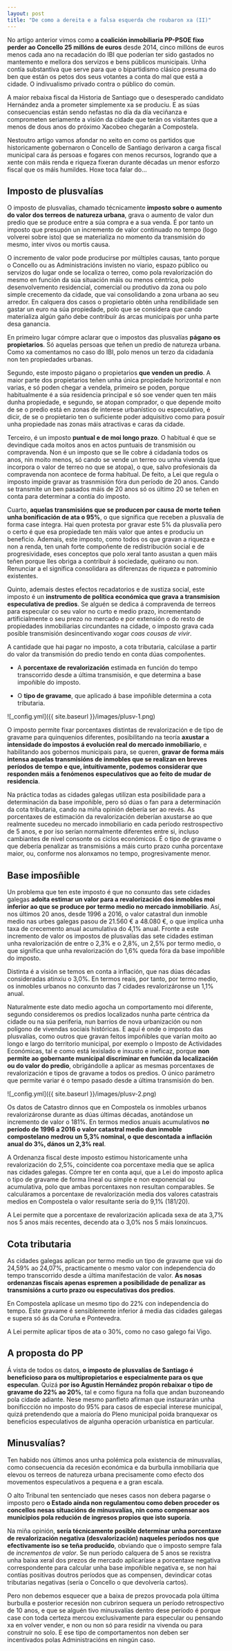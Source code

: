 ```yaml
---
layout: post
title: "De como a dereita e a falsa esquerda che roubaron xa (II)"
---
```


No artigo anterior vimos como **a coalición inmobiliaria PP-PSOE fixo perder ao Concello 25 millóns de euros** desde 2014, cinco millóns de euros menos cada ano na recadación do IBI que poderían ter sido gastados no mantemento e mellora dos servizos e bens públicos municipais. Unha contía substantiva que serve para que o bipartidismo clásico presuma do ben que están os petos dos seus votantes a conta do mal que está a cidade. O indivualismo privado contra o público do común.

A maior rebaixa fiscal da Historia de Santiago que o desesperado candidato Hernández anda a prometer simplemente xa se produciu. E as súas consecuencias están sendo nefastas no día da día veciñanza e comprometen seriamente a visión da cidade que terán os visitantes que a menos de dous anos do próximo Xacobeo chegarán a Compostela.

Nestoutro artigo vamos afondar no xeito en como os partidos que historicamente gobernaron o Concello de Santiago derivaron a carga fiscal municipal cara ás persoas e fogares con menos recursos, logrando que a xente con máis renda e riqueza fixeran durante décadas un menor esforzo fiscal que os máis humildes. Hoxe toca falar do...

## Imposto de plusvalías

O imposto de plusvalías, chamado técnicamente **imposto sobre o aumento do valor dos terreos de natureza urbana**, grava o aumento de valor dun predio que se produce entre a súa compra e a sua venda. É por tanto un imposto que presupón un incremento de valor continuado no tempo (logo volverei sobre isto) que se materializa no momento da transmisión do mesmo, inter vivos ou mortis causa.

O incremento de valor pode producirse por múltiples causas, tanto porque o Concello ou as Administracións invisten no viario, espazo público ou servizos do lugar onde se localiza o terreo, como pola revalorización do mesmo en función da súa situación máis ou menos céntrica, polo desenvolvemento residencial, comercial ou produtivo da zona ou polo simple crecemento da cidade, que vai consolidando a zona urbana ao seu arredor. En calquera dos casos o propietario obtén unha rendibilidade sen gastar un euro na súa propiedade, polo que se considera que cando materializa algún gaño debe contribuír ás arcas municipais por unha parte desa ganancia.

En primeiro lugar cómpre aclarar que o impostos das plusvalías **págano os propietarios**. Só aquelas persoas que teñen un predio de natureza urbana. Como xa comentamos no caso do IBI, polo menos un terzo da cidadanía non ten propiedades urbanas.

Segundo, este imposto págano o propietarios **que venden un predio**. A maior parte dos propietarios teñen unha única propiedade horizontal e non varias, e só poden chegar a vendela, primeiro se poden, porque habitualmente é a súa residencia principal e só soe vender quen ten máis dunha propiedade, e segundo, se atopan comprador, o que depende moito de se o predio está en zonas de interese urbanístico ou especulativo, é dicir, de se o propietario ten o suficiente poder adquisitivo como para posuír unha propiedade nas zonas máis atractivas e caras da cidade.

Terceiro, é un imposto **puntual e de moi longo prazo**. O habitual é que se devindique cada moitos anos en actos puntuais de transmisión ou compravenda. Non é un imposto que se lle cobre á cidadanía todos os anos, nin moito menos, só cando se vende un terreo ou unha vivenda (que incorpora o valor de terreo no que se atopa), o que, salvo profesionais da compravenda non acontece de forma habitual. De feito, a Lei que regula o imposto impide gravar as trasnmisión fóra dun período de 20 anos. Cando se transmite un ben pasados máis de 20 anos só os último 20 se teñen en conta para determinar a contía do imposto.

Cuarto, **aquelas transmisións que se producen por causa de morte teñen unha bonificación de ata o 95%**, o que significa que receben a plusvalía de forma case íntegra. Hai quen protesta por gravar este 5% da plusvalía pero o certo é que esa propiedade ten máis valor que antes e produciu un beneficio. Ademais, este imposto, como todos os que gravan a riqueza e non a renda, ten unah forte compoñente de redistribución social e de progresividade, eses conceptos que polo xeral tanto asustan a quen máis teñen porque lles obriga a contribuír á sociedade, quéirano ou non. Renunciar a el significa consolidara as diferenzas de riqueza e patrominio existentes.

Quinto, ademais destes efectos recadatorios e de xustiza social, este imposto é un **instrumento de política económica que grava a transmision especulativa de predios**. Se alguén se dedica á compravenda de terreos para especular co seu valor no curto e medio prazo, incrementando artificialmente o seu prezo no mercado e por extensión o do resto de propiedades inmobiliarias circundantes na cidade, o imposto grava cada posible transmisión desincentivando xogar *coas cousas de vivir*. 

A cantidade que hai pagar no imposto, a cota tributaria, calcúlase a partir do valor da transmisión do predio tendo en conta dúas compoñentes.

- A **porcentaxe de revalorización** estimada en función do tempo transcorrido desde a última transmisión, e que determina a base impoñible do imposto.

- O **tipo de gravame**, que aplicado á base impoñible determina a cota tributaria.

![_config.yml]({{ site.baseurl }}/images/plusv-1.png)

O imposto permite fixar porcentaxes distintas de revalorización e de tipo de gravame para quinquenios diferentes, posibilitando na teoría **axustar a intensidade do impostos á evolución real do mercado inmobiliario**, e habilitando aos gobernos municipais para, se queren, **gravar de forma máis intensa aquelas transmisións de inmobles que se realizan en breves períodos de tempo e que, intuitivamente, podemos considerar que responden máis a fenómenos especulativos que ao feito de mudar de residencia**.

Na práctica todas as cidades galegas utilizan esta posibilidade para a determinación da base impoñible, pero só dúas o fan para a determinación da cota tributaria, cando na miña opinión debería ser ao revés. As porcentaxes de estimación da revalorización deberían axustarse ao que realmente sucedeu no mercado inmobiliario en cada período restrospectivo de 5 anos, e por iso serían normalmente diferentes entre si, incluso cambiantes de nivel consonte os ciclos económicos. É o tipo de gravame o que debería penalizar as transmisións a máis curto prazo cunha porcentaxe maior, ou, conforme nos alonxamos no tempo, progresivamente menor.

## Base imposñible

Un problema que ten este imposto é que no conxunto das sete cidades galegas **adoita estimar un valor para a revalorización dos inmobles moi inferior ao que se produce por termo medio no mercado inmobiliario**. Así, nos últimos 20 anos, desde 1996 a 2016, o valor catastral dun inmoble medio nas urbes galegas pasou de 21.560 € a 48.080 €, o que implica unha taxa de crecemento anual acumulativa do 4,1% anual. Fronte a este incremento de valor os impostos de plusvalías das sete cidades estiman unha revalorización de entre o 2,3% e o 2,8%, un 2,5% por termo medio, o que significa que unha revalorización do 1,6% queda fóra da base impoñible do imposto.

Distinta é a visión se temos en conta a inflación, que nas dúas décadas consideradas atinxiu o 3,0%. En termos reais, por tanto, por termo medio, os inmobles urbanos no conxunto das 7 cidades revalorizáronse un 1,1% anual.

Naturalmente este dato medio agocha un comportamento moi diferente, segundo consideremos os predios localizados nunha parte céntrica da cidade ou na súa periferia, nun barrios de nova urbanización ou non polígono de vivendas sociais históricas. E aquí é onde o imposto das plusvalías, como outros que gravan feitos impoñibles que varían moito ao longo e largo do territorio municipal, por exemplo o Imposto de Actividades Económicas, tal e como está lexislado e inxusto e ineficaz, porque **non permite ao gobernante municipal discriminar en función da localización ou do valor do predio**, obrigándolle a aplicar as mesmas porcentaxes de revalorización e tipos de gravame a todos os predios. O único parámetro que permite variar é o tempo pasado desde a última transmisión do ben.

![_config.yml]({{ site.baseurl }}/images/plusv-2.png)

Os datos de Catastro dinnos que en Compostela os inmobles urbanos  revalorizáronse durante as dúas últimas décadas, anotándose un incremento de valor o 181%. En termos medios anuais acumulativos **no período de 1996 a 2016 o valor catastral medio dun inmoble compostelano medrou un 5,3% nominal, o que descontada a inflación anual do 3%, dános un 2,3% real**. 

A Ordenanza fiscal deste imposto estimou historicamente unha revalorización do 2,5%, coincidente coa porcentaxe media que se aplica nas cidades galegas. Cómpre ter en conta aqui, que a Lei do imposto aplica o tipo de gravame de forma lineal ou simple e non exponencial ou acumulativa, polo que ambas porcentaxes non resultan comparables. Se calculáramos a porcentaxe de revalorización media dos valores catastrais medios en Compostela o valor resultante sería do 9,1% (181/20).

A Lei permite que a porcentaxe de revalorización aplicada sexa de ata 3,7% nos 5 anos máis recentes, decendo ata o 3,0% nos 5 máis lonxíncuos.

## Cota tributaria

As cidades galegas aplican por termo medio un tipo de gravame que vai do 24,59% ao 24,07%, practicamente o mesmo valor con independencia do tempo transcorrido desde a última manifestación de valor. **As nosas ordenanzas fiscais apenas espremen a posibilidade de penalizar as transmisións a curto prazo ou especulativas dos predios**.

En Compostela aplícase un mesmo tipo do 22% con independencia do tempo. Este gravame é sensiblemente inferior á media das cidades galegas e supera só ás da Coruña e Pontevedra.

A Lei permite aplicar tipos de ata o 30%, como no caso galego fai Vigo.

## A proposta do PP

Á vista de todos os datos, **o imposto de plusvalías de Santiago é beneficioso para os multipropietarios e especialmente para os que especulan**. Quizá **por iso Agustín Hernández propón rebaixar o tipo de gravame do 22% ao 20%**, tal e como figura na folla que andan buzoneando pola cidade adiante. Nese mesmo panfleto afirman que instaurarán unha bonificcción no imposto do 95% para casos de especial interese municipal, quizá pretendendo que a maioría do Pleno municipal poida branquexar os beneficios especulativos de algunha operación urbanística en particular.

## Minusvalías?

Ten habido nos últimos anos unha polémica pola existencia de minusvalías, como consecuencia da recesión económica e da burbulla inmobiliaria que elevou os terreos de natureza urbana precisamente como efecto dos movementos especulativos a pequena e a gran escala.

O alto Tribunal ten sentenciado que neses casos non debera pagarse o imposto pero **o Estado aínda non regulamentou como deben proceder os concellos nesas situacións de minusvalías, nin como compensar aos municipios pola redución de ingresos propios que isto suporía**.

Na miña opinión, **sería técnicamente posible determinar unha porcentaxe de revalorización negativa (desvalorización) naqueles períodos nos que efectivamente iso se teña producido**, obviando que o imposto sempre fala de *incrementos de valor*. Se nun período calquera de 5 anos se rexistra unha baixa xeral dos prezos de mercado aplicaríase a porcentaxe negativa correspondente para calcular unha base impoñible negativa e, se non hai contías positivas doutros períodos que as compensen, devindicar cotas tributarias negativas (sería o Concello o que devolvería cartos).

Pero non debemos esquecer que a baixa de prezos provocada pola última burbulla e posterior recesión non cubriron sequera un período retrospectivo de 10 anos, e que se alguén tivo minusvalías dentro dese período é porque case con toda certeza mercou exclusivamente para especular ou pensando xa en volver vender, e non ou non só para residir na vivenda ou para construír no solo. E ese tipo de comportamentos non deben ser incentivados polas Administracións en ningún caso.
